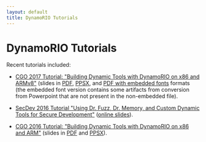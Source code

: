```yaml
---
layout: default
title: DynamoRIO Tutorials
---
```


# DynamoRIO Tutorials

Recent tutorials included:

* [CGO 2017 Tutorial: "Building Dynamic Tools with DynamoRIO on x86 and
    ARMv8"](tutorial-cgo17.html) (slides in
    [PDF](https://github.com/DynamoRIO/dynamorio/releases/download/release_7_0_0_rc1/DynamoRIO-tutorial-feb2017.pdf),
    [PPSX](https://github.com/DynamoRIO/dynamorio/releases/download/release_7_0_0_rc1/DynamoRIO-tutorial-feb2017.ppsx),
    and [PDF with embedded
    fonts](https://github.com/DynamoRIO/dynamorio/releases/download/release_7_0_0_rc1/DynamoRIO-tutorial-feb2017-embedded-fonts.pdf)
    formats (the embedded font version contains some artifacts from
    conversion from Powerpoint that are not present in the non-embedded
    file).


* [SecDev 2016 Tutorial "Using Dr. Fuzz, Dr. Memory, and Custom Dynamic
    Tools for Secure Development"](tutorial-secdev16.html) ([online
    slides](https://docs.google.com/presentation/d/1cpOvQ16AZZ674E5EPz0H_PHFeFII1z22xof2yCKZhjI/edit?usp=sharing)).

  
* [CGO 2016 Tutorial: "Building Dynamic Tools with DynamoRIO on x86 and
    ARM"](tutorial-cgo16.html) (slides in
    [PDF](https://github.com/DynamoRIO/dynamorio/releases/download/release_6_1_0/DynamoRIO-tutorial-mar2016.pdf)
    and
    [PPSX](https://github.com/DynamoRIO/dynamorio/releases/download/release_6_1_0/DynamoRIO-tutorial-mar2016.ppsx)).
